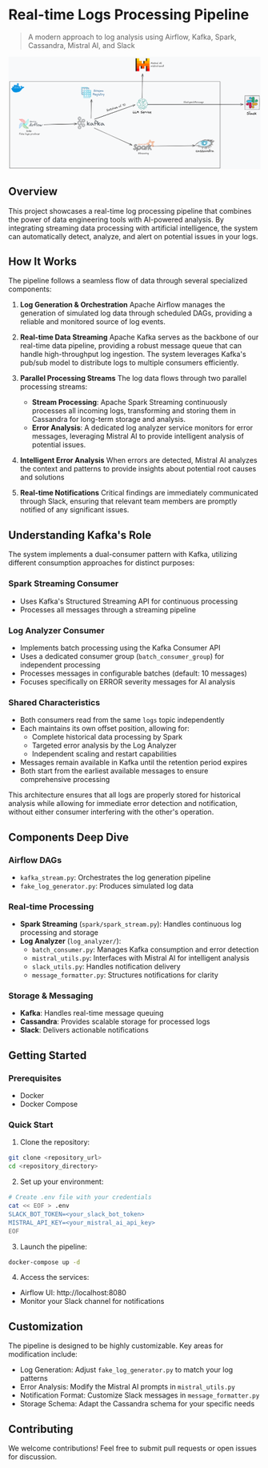 # Real-time Logs Processing Pipeline
> A modern approach to log analysis using Airflow, Kafka, Spark, Cassandra, Mistral AI, and Slack

![Architecture Diagram](assets/solution_arch.png)

## Overview

This project showcases a real-time log processing pipeline that combines the power of data engineering tools with AI-powered analysis. By integrating streaming data processing with artificial intelligence, the system can automatically detect, analyze, and alert on potential issues in your logs.

## How It Works

The pipeline follows a seamless flow of data through several specialized components:

1. **Log Generation & Orchestration**
   Apache Airflow manages the generation of simulated log data through scheduled DAGs, providing a reliable and monitored source of log events.

2. **Real-time Data Streaming**
   Apache Kafka serves as the backbone of our real-time data pipeline, providing a robust message queue that can handle high-throughput log ingestion. The system leverages Kafka's pub/sub model to distribute logs to multiple consumers efficiently.

3. **Parallel Processing Streams**
   The log data flows through two parallel processing streams:
   - **Stream Processing**: Apache Spark Streaming continuously processes all incoming logs, transforming and storing them in Cassandra for long-term storage and analysis.
   - **Error Analysis**: A dedicated log analyzer service monitors for error messages, leveraging Mistral AI to provide intelligent analysis of potential issues.

4. **Intelligent Error Analysis**
   When errors are detected, Mistral AI analyzes the context and patterns to provide insights about potential root causes and solutions

5. **Real-time Notifications**
   Critical findings are immediately communicated through Slack, ensuring that relevant team members are promptly notified of any significant issues.

## Understanding Kafka's Role

The system implements a dual-consumer pattern with Kafka, utilizing different consumption approaches for distinct purposes:

### Spark Streaming Consumer
- Uses Kafka's Structured Streaming API for continuous processing
- Processes all messages through a streaming pipeline

### Log Analyzer Consumer
- Implements batch processing using the Kafka Consumer API
- Uses a dedicated consumer group (`batch_consumer_group`) for independent processing
- Processes messages in configurable batches (default: 10 messages)
- Focuses specifically on ERROR severity messages for AI analysis

### Shared Characteristics
- Both consumers read from the same `logs` topic independently
- Each maintains its own offset position, allowing for:
  - Complete historical data processing by Spark
  - Targeted error analysis by the Log Analyzer
  - Independent scaling and restart capabilities
- Messages remain available in Kafka until the retention period expires
- Both start from the earliest available messages to ensure comprehensive processing

This architecture ensures that all logs are properly stored for historical analysis while allowing for immediate error detection and notification, without either consumer interfering with the other's operation.
## Components Deep Dive

### Airflow DAGs
- `kafka_stream.py`: Orchestrates the log generation pipeline
- `fake_log_generator.py`: Produces simulated log data

### Real-time Processing
- **Spark Streaming** (`spark/spark_stream.py`): Handles continuous log processing and storage
- **Log Analyzer** (`log_analyzer/`):
  - `batch_consumer.py`: Manages Kafka consumption and error detection
  - `mistral_utils.py`: Interfaces with Mistral AI for intelligent analysis
  - `slack_utils.py`: Handles notification delivery
  - `message_formatter.py`: Structures notifications for clarity

### Storage & Messaging
- **Kafka**: Handles real-time message queuing
- **Cassandra**: Provides scalable storage for processed logs
- **Slack**: Delivers actionable notifications

## Getting Started

### Prerequisites
- Docker
- Docker Compose

### Quick Start

1. Clone the repository:
```bash
git clone <repository_url>
cd <repository_directory>
```

2. Set up your environment:
```bash
# Create .env file with your credentials
cat << EOF > .env
SLACK_BOT_TOKEN=<your_slack_bot_token>
MISTRAL_API_KEY=<your_mistral_ai_api_key>
EOF
```

3. Launch the pipeline:
```bash
docker-compose up -d
```

4. Access the services:
- Airflow UI: http://localhost:8080
- Monitor your Slack channel for notifications

## Customization

The pipeline is designed to be highly customizable. Key areas for modification include:

- Log Generation: Adjust `fake_log_generator.py` to match your log patterns
- Error Analysis: Modify the Mistral AI prompts in `mistral_utils.py`
- Notification Format: Customize Slack messages in `message_formatter.py`
- Storage Schema: Adapt the Cassandra schema for your specific needs

## Contributing

We welcome contributions! Feel free to submit pull requests or open issues for discussion.
